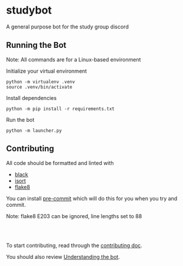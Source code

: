 # studybot
A general purpose bot for the study group discord

Running the Bot
----
Note: All commands are for a Linux-based environment

Initialize your virtual environment
```
python -m virtualenv .venv
source .venv/bin/activate
```

Install dependencies
```
python -m pip install -r requirements.txt
```

Run the bot
```
python -m launcher.py
```

Contributing
----
All code should be formatted and linted with

* [black](https://github.com/psf/black)
* [isort](https://pycqa.github.io/isort/)
* [flake8](https://flake8.pycqa.org/en/latest/)

You can install [pre-commit](https://pre-commit.com/) which will do this for you when you try and commit.

Note: flake8 E203 can be ignored, line lengths set to 88

<br/><br/>

To start contributing, read through the [contributing doc](docs/contributing.md).

You should also review [Understanding the bot](docs/understanding_the_bot.md).
